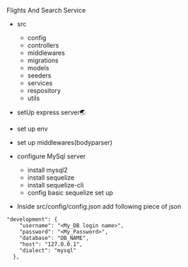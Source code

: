 Flights And Search Service
- src
  - config
  - controllers
  - middlewares
  - migrations
  - models
  - seeders
  - services
  - respository
  - utils

- setUp express server🌏
- set up env
- set up middlewares(bodyparser)
- configure MySql server
    - install mysql2
    - install sequelize
    - install sequelize-cli
    - config basic sequelize set up
- Inside src/config/config.json add following piece of json
```
"development": {
    "username": "<My_DB login name>",
    "password": "<My_Password>",
    "database": "DB_NAME",
    "host": "127.0.0.1",
    "dialect": "mysql"
  },
  ```



